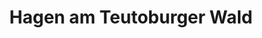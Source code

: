 ---
title: Hagen am Teutoburger Wald
url: /hagen-am-teutoburger-wald/
latitude: 52.193
longitude: 7.976
---